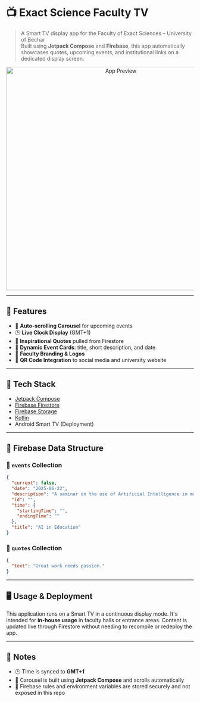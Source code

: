 # 📺 Exact Science Faculty TV

> A Smart TV display app for the Faculty of Exact Sciences – University of Bechar  
> Built using **Jetpack Compose** and **Firebase**, this app automatically showcases quotes, upcoming events, and institutional links on a dedicated display screen.

<p align="center">
  <img src="https://github.com/user-attachments/assets/df3af1f5-4695-44b7-94d4-be612fcac220" alt="App Preview" width="600"/>
</p>

---

## 🎯 Features

- 🔁 **Auto-scrolling Carousel** for upcoming events  
- 🕒 **Live Clock Display** (GMT+1)  
- 💬 **Inspirational Quotes** pulled from Firestore  
- 📅 **Dynamic Event Cards**: title, short description, and date  
- 📸 **Faculty Branding & Logos**  
- 📲 **QR Code Integration** to social media and university website  

---

## 🔧 Tech Stack

- [Jetpack Compose](https://developer.android.com/jetpack/compose)  
- [Firebase Firestore](https://firebase.google.com/docs/firestore)  
- [Firebase Storage](https://firebase.google.com/docs/storage)  
- [Kotlin](https://kotlinlang.org/)  
- Android Smart TV (Deployment)  

---

## 📂 Firebase Data Structure

### 🔹 `events` Collection

```json
{
  "current": false,
  "date": "2025-06-22",
  "description": "A seminar on the use of Artificial Intelligence in modern classrooms.",
  "id": "",
  "time": {
    "startingTime": "",
    "endingTime": ""
  },
  "title": "AI in Education"
}
````

### 🔹 `quotes` Collection

```json
{
  "text": "Great work needs passion."
}
```

---

## 🖥️ Usage & Deployment

This application runs on a Smart TV in a continuous display mode.
It's intended for **in-house usage** in faculty halls or entrance areas.
Content is updated live through Firestore without needing to recompile or redeploy the app.

---

## 📌 Notes

* 🕒 Time is synced to **GMT+1**
* 🔁 Carousel is built using **Jetpack Compose** and scrolls automatically
* 🔐 Firebase rules and environment variables are stored securely and not exposed in this repo
